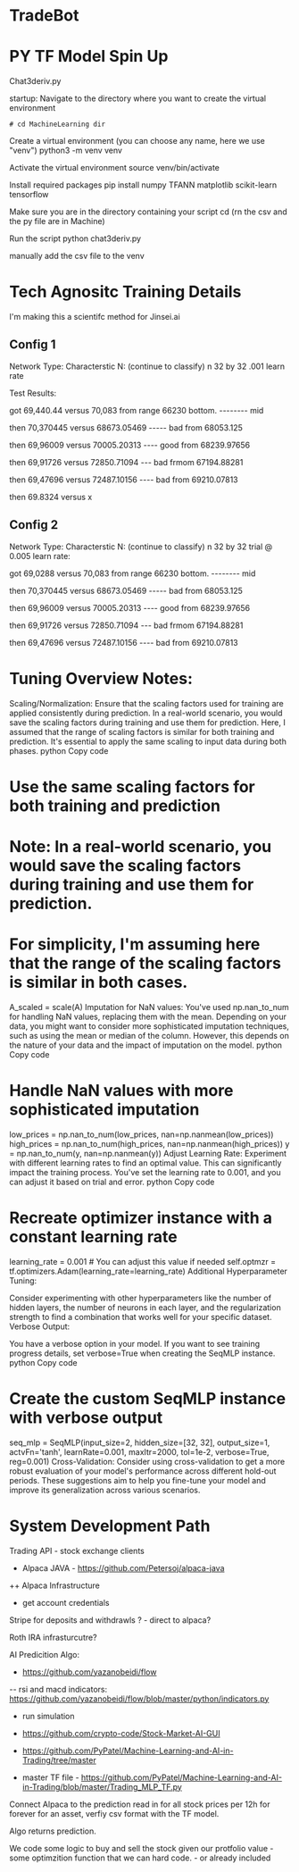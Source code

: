 # TradeBot


# PY TF Model Spin Up

Chat3deriv.py

startup:
Navigate to the directory where you want to create the virtual environment
```linux
# cd MachineLearning dir 
```
Create a virtual environment (you can choose any name, here we use "venv")
python3 -m venv venv

Activate the virtual environment
source venv/bin/activate

Install required packages
pip install numpy TFANN matplotlib scikit-learn tensorflow

Make sure you are in the directory containing your script
cd (rn the csv and the py file are in Machine)

Run the script
python chat3deriv.py

manually add the csv file to the venv

# Tech Agnositc Training Details

I'm making this a scientifc method for Jinsei.ai

## Config 1 

Network Type:
Characterstic N: 
(continue to classify)
n 32 by 32
.001 learn rate

Test Results:

got 69,440.44 versus 70,083
from range 66230 bottom. -------- mid

then 70,370445 versus 68673.05469 ----- bad 
from 68053.125

then 69,96009 versus 70005.20313 ---- good
from 68239.97656

then 69,91726 versus 72850.71094 --- bad 
frmom 67194.88281

then 69,47696 versus 72487.10156 ---- bad 
from 69210.07813

then 69.8324 versus x

## Config 2 

Network Type:
Characterstic N: 
(continue to classify)
n 32 by 32
trial @ 0.005 learn rate: 

got 69,0288 versus 70,083
from range 66230 bottom. -------- mid

then 70,370445 versus 68673.05469 ----- bad 
from 68053.125

then 69,96009 versus 70005.20313 ---- good
from 68239.97656

then 69,91726 versus 72850.71094 --- bad 
frmom 67194.88281

then 69,47696 versus 72487.10156 ---- bad 
from 69210.07813


# Tuning Overview Notes: 

Scaling/Normalization:
Ensure that the scaling factors used for training are applied consistently during prediction. In a real-world scenario, you would save the scaling factors during training and use them for prediction. Here, I assumed that the range of scaling factors is similar for both training and prediction. It's essential to apply the same scaling to input data during both phases.
python
Copy code
# Use the same scaling factors for both training and prediction
# Note: In a real-world scenario, you would save the scaling factors during training and use them for prediction.
# For simplicity, I'm assuming here that the range of the scaling factors is similar in both cases.
A_scaled = scale(A)
Imputation for NaN values:
You've used np.nan_to_num for handling NaN values, replacing them with the mean. Depending on your data, you might want to consider more sophisticated imputation techniques, such as using the mean or median of the column. However, this depends on the nature of your data and the impact of imputation on the model.
python
Copy code
# Handle NaN values with more sophisticated imputation
low_prices = np.nan_to_num(low_prices, nan=np.nanmean(low_prices))
high_prices = np.nan_to_num(high_prices, nan=np.nanmean(high_prices))
y = np.nan_to_num(y, nan=np.nanmean(y))
Adjust Learning Rate:
Experiment with different learning rates to find an optimal value. This can significantly impact the training process. You've set the learning rate to 0.001, and you can adjust it based on trial and error.
python
Copy code
# Recreate optimizer instance with a constant learning rate
learning_rate = 0.001  # You can adjust this value if needed
self.optmzr = tf.optimizers.Adam(learning_rate=learning_rate)
Additional Hyperparameter Tuning:

Consider experimenting with other hyperparameters like the number of hidden layers, the number of neurons in each layer, and the regularization strength to find a combination that works well for your specific dataset.
Verbose Output:

You have a verbose option in your model. If you want to see training progress details, set verbose=True when creating the SeqMLP instance.
python
Copy code
# Create the custom SeqMLP instance with verbose output
seq_mlp = SeqMLP(input_size=2, hidden_size=[32, 32], output_size=1, actvFn='tanh', learnRate=0.001, maxItr=2000, tol=1e-2, verbose=True, reg=0.001)
Cross-Validation:
Consider using cross-validation to get a more robust evaluation of your model's performance across different hold-out periods.
These suggestions aim to help you fine-tune your model and improve its generalization across various scenarios.


# System Development Path

Trading API - stock exchange clients

+ Alpaca JAVA - https://github.com/Petersoj/alpaca-java

++ Alpaca Infrastructure 

- get account credentials 

Stripe for deposits and withdrawls ? - direct to alpaca?

Roth IRA infrasturcutre?

AI Predicition Algo:

+ https://github.com/yazanobeidi/flow

-- rsi and macd indicators: https://github.com/yazanobeidi/flow/blob/master/python/indicators.py

- run simulation

+ https://github.com/crypto-code/Stock-Market-AI-GUI

+ https://github.com/PyPatel/Machine-Learning-and-AI-in-Trading/tree/master

- master TF file - https://github.com/PyPatel/Machine-Learning-and-AI-in-Trading/blob/master/Trading_MLP_TF.py


Connect Alpaca to the prediction read in for all stock prices per 12h for forever for an asset, verfiy csv format with the TF model.

Algo returns prediction.

We code some logic to buy and sell the stock given our protfolio value - some optimzition function that we can hard code. - or already included





